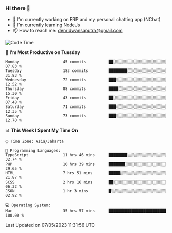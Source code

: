 ### Hi there 👋

- 🔭 I’m currently working on ERP and my personal chatting app (NChat)
- 🌱 I’m currently learning NodeJs
- 📫 How to reach me: denridwansaputra@gmail.com


<!--START_SECTION:waka-->
![Code Time](http://img.shields.io/badge/Code%20Time-3%2C083%20hrs%2033%20mins-blue)

📅 **I'm Most Productive on Tuesday** 

```text
Monday                   45 commits          ██░░░░░░░░░░░░░░░░░░░░░░░   07.83 % 
Tuesday                  183 commits         ████████░░░░░░░░░░░░░░░░░   31.83 % 
Wednesday                72 commits          ███░░░░░░░░░░░░░░░░░░░░░░   12.52 % 
Thursday                 88 commits          ████░░░░░░░░░░░░░░░░░░░░░   15.30 % 
Friday                   43 commits          ██░░░░░░░░░░░░░░░░░░░░░░░   07.48 % 
Saturday                 71 commits          ███░░░░░░░░░░░░░░░░░░░░░░   12.35 % 
Sunday                   73 commits          ███░░░░░░░░░░░░░░░░░░░░░░   12.70 % 
```


📊 **This Week I Spent My Time On** 

```text
🕑︎ Time Zone: Asia/Jakarta

💬 Programming Languages: 
TypeScript               11 hrs 46 mins      ████████░░░░░░░░░░░░░░░░░   32.74 % 
PHP                      10 hrs 39 mins      ███████░░░░░░░░░░░░░░░░░░   29.65 % 
HTML                     7 hrs 51 mins       █████░░░░░░░░░░░░░░░░░░░░   21.87 % 
SCSS                     2 hrs 16 mins       ██░░░░░░░░░░░░░░░░░░░░░░░   06.32 % 
JSON                     1 hr 3 mins         █░░░░░░░░░░░░░░░░░░░░░░░░   02.92 % 

💻 Operating System: 
Mac                      35 hrs 57 mins      █████████████████████████   100.00 % 
```


 Last Updated on 07/05/2023 11:31:56 UTC
<!--END_SECTION:waka-->
